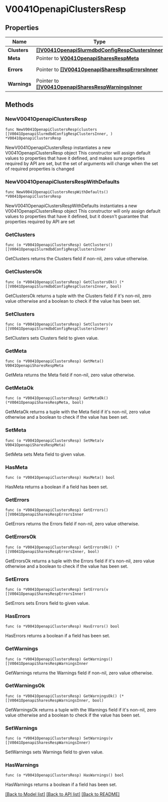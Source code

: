 # V0041OpenapiClustersResp

## Properties

Name | Type | Description | Notes
------------ | ------------- | ------------- | -------------
**Clusters** | [**[]V0041OpenapiSlurmdbdConfigRespClustersInner**](V0041OpenapiSlurmdbdConfigRespClustersInner.md) | clusters | 
**Meta** | Pointer to [**V0041OpenapiSharesRespMeta**](V0041OpenapiSharesRespMeta.md) |  | [optional] 
**Errors** | Pointer to [**[]V0041OpenapiSharesRespErrorsInner**](V0041OpenapiSharesRespErrorsInner.md) | Query errors | [optional] 
**Warnings** | Pointer to [**[]V0041OpenapiSharesRespWarningsInner**](V0041OpenapiSharesRespWarningsInner.md) | Query warnings | [optional] 

## Methods

### NewV0041OpenapiClustersResp

`func NewV0041OpenapiClustersResp(clusters []V0041OpenapiSlurmdbdConfigRespClustersInner, ) *V0041OpenapiClustersResp`

NewV0041OpenapiClustersResp instantiates a new V0041OpenapiClustersResp object
This constructor will assign default values to properties that have it defined,
and makes sure properties required by API are set, but the set of arguments
will change when the set of required properties is changed

### NewV0041OpenapiClustersRespWithDefaults

`func NewV0041OpenapiClustersRespWithDefaults() *V0041OpenapiClustersResp`

NewV0041OpenapiClustersRespWithDefaults instantiates a new V0041OpenapiClustersResp object
This constructor will only assign default values to properties that have it defined,
but it doesn't guarantee that properties required by API are set

### GetClusters

`func (o *V0041OpenapiClustersResp) GetClusters() []V0041OpenapiSlurmdbdConfigRespClustersInner`

GetClusters returns the Clusters field if non-nil, zero value otherwise.

### GetClustersOk

`func (o *V0041OpenapiClustersResp) GetClustersOk() (*[]V0041OpenapiSlurmdbdConfigRespClustersInner, bool)`

GetClustersOk returns a tuple with the Clusters field if it's non-nil, zero value otherwise
and a boolean to check if the value has been set.

### SetClusters

`func (o *V0041OpenapiClustersResp) SetClusters(v []V0041OpenapiSlurmdbdConfigRespClustersInner)`

SetClusters sets Clusters field to given value.


### GetMeta

`func (o *V0041OpenapiClustersResp) GetMeta() V0041OpenapiSharesRespMeta`

GetMeta returns the Meta field if non-nil, zero value otherwise.

### GetMetaOk

`func (o *V0041OpenapiClustersResp) GetMetaOk() (*V0041OpenapiSharesRespMeta, bool)`

GetMetaOk returns a tuple with the Meta field if it's non-nil, zero value otherwise
and a boolean to check if the value has been set.

### SetMeta

`func (o *V0041OpenapiClustersResp) SetMeta(v V0041OpenapiSharesRespMeta)`

SetMeta sets Meta field to given value.

### HasMeta

`func (o *V0041OpenapiClustersResp) HasMeta() bool`

HasMeta returns a boolean if a field has been set.

### GetErrors

`func (o *V0041OpenapiClustersResp) GetErrors() []V0041OpenapiSharesRespErrorsInner`

GetErrors returns the Errors field if non-nil, zero value otherwise.

### GetErrorsOk

`func (o *V0041OpenapiClustersResp) GetErrorsOk() (*[]V0041OpenapiSharesRespErrorsInner, bool)`

GetErrorsOk returns a tuple with the Errors field if it's non-nil, zero value otherwise
and a boolean to check if the value has been set.

### SetErrors

`func (o *V0041OpenapiClustersResp) SetErrors(v []V0041OpenapiSharesRespErrorsInner)`

SetErrors sets Errors field to given value.

### HasErrors

`func (o *V0041OpenapiClustersResp) HasErrors() bool`

HasErrors returns a boolean if a field has been set.

### GetWarnings

`func (o *V0041OpenapiClustersResp) GetWarnings() []V0041OpenapiSharesRespWarningsInner`

GetWarnings returns the Warnings field if non-nil, zero value otherwise.

### GetWarningsOk

`func (o *V0041OpenapiClustersResp) GetWarningsOk() (*[]V0041OpenapiSharesRespWarningsInner, bool)`

GetWarningsOk returns a tuple with the Warnings field if it's non-nil, zero value otherwise
and a boolean to check if the value has been set.

### SetWarnings

`func (o *V0041OpenapiClustersResp) SetWarnings(v []V0041OpenapiSharesRespWarningsInner)`

SetWarnings sets Warnings field to given value.

### HasWarnings

`func (o *V0041OpenapiClustersResp) HasWarnings() bool`

HasWarnings returns a boolean if a field has been set.


[[Back to Model list]](../README.md#documentation-for-models) [[Back to API list]](../README.md#documentation-for-api-endpoints) [[Back to README]](../README.md)


